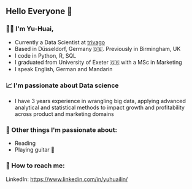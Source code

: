 ## Hello Everyone 👋

### 👩‍💻 I'm Yu-Huai, 
   - Currently a Data Scientist at [trivago](https://github.com/trivago)
   - Based in Düsseldorf, Germany 🇩🇪. Previously in Birmingham, UK 
   - I code in Python, R, SQL
   - I graduated from University of Exeter 🇬🇧 with a MSc in Marketing
   - I speak English, German and Mandarin

### 📈 I'm passionate about Data science
   - I have 3 years experience in wrangling big data, applying advanced analytical and statistical methods to impact growth and profitability across product and marketing domains

### 🌟 Other things I'm passionate about:
   - Reading
   - Playing guitar 🎸

### 📮 How to reach me:

LinkedIn: https://www.linkedin.com/in/yuhuailin/








